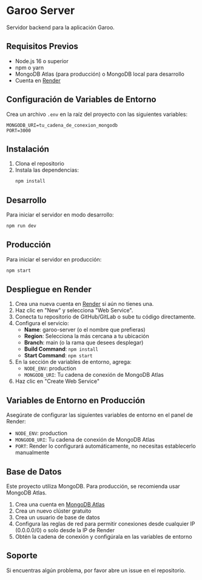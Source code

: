 # Garoo Server

Servidor backend para la aplicación Garoo.

## Requisitos Previos

- Node.js 16 o superior
- npm o yarn
- MongoDB Atlas (para producción) o MongoDB local para desarrollo
- Cuenta en [Render](https://render.com/)

## Configuración de Variables de Entorno

Crea un archivo `.env` en la raíz del proyecto con las siguientes variables:

```
MONGODB_URI=tu_cadena_de_conexion_mongodb
PORT=3000
```

## Instalación

1. Clona el repositorio
2. Instala las dependencias:
   ```bash
   npm install
   ```

## Desarrollo

Para iniciar el servidor en modo desarrollo:

```bash
npm run dev
```

## Producción

Para iniciar el servidor en producción:

```bash
npm start
```

## Despliegue en Render

1. Crea una nueva cuenta en [Render](https://render.com/) si aún no tienes una.
2. Haz clic en "New" y selecciona "Web Service".
3. Conecta tu repositorio de GitHub/GitLab o sube tu código directamente.
4. Configura el servicio:
   - **Name**: garoo-server (o el nombre que prefieras)
   - **Region**: Selecciona la más cercana a tu ubicación
   - **Branch**: main (o la rama que desees desplegar)
   - **Build Command**: `npm install`
   - **Start Command**: `npm start`
5. En la sección de variables de entorno, agrega:
   - `NODE_ENV`: production
   - `MONGODB_URI`: Tu cadena de conexión de MongoDB Atlas
6. Haz clic en "Create Web Service"

## Variables de Entorno en Producción

Asegúrate de configurar las siguientes variables de entorno en el panel de Render:

- `NODE_ENV`: production
- `MONGODB_URI`: Tu cadena de conexión de MongoDB Atlas
- `PORT`: Render lo configurará automáticamente, no necesitas establecerlo manualmente

## Base de Datos

Este proyecto utiliza MongoDB. Para producción, se recomienda usar MongoDB Atlas.

1. Crea una cuenta en [MongoDB Atlas](https://www.mongodb.com/cloud/atlas/register)
2. Crea un nuevo clúster gratuito
3. Crea un usuario de base de datos
4. Configura las reglas de red para permitir conexiones desde cualquier IP (0.0.0.0/0) o solo desde la IP de Render
5. Obtén la cadena de conexión y configúrala en las variables de entorno

## Soporte

Si encuentras algún problema, por favor abre un issue en el repositorio.